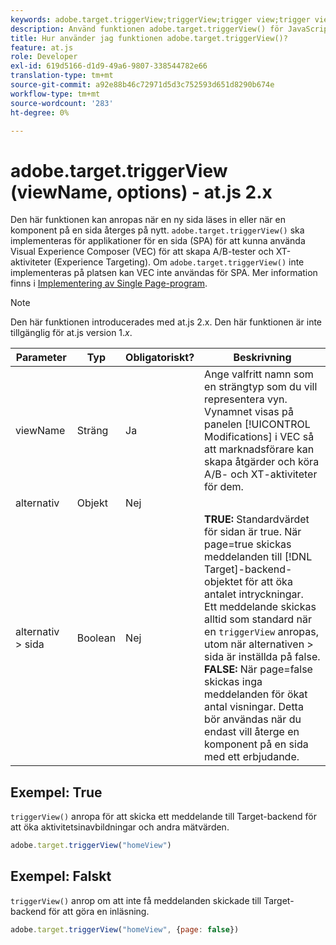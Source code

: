 ```yaml
---
keywords: adobe.target.triggerView;triggerView;trigger view;trigger view;at.js;functions;function;viewName;view name;view name
description: Använd funktionen adobe.target.triggerView() för JavaScript-biblioteket Adobe [!DNL Target] at.js för användning i Single Page Applications (SPA). (at.js 2.x)
title: Hur använder jag funktionen adobe.target.triggerView()?
feature: at.js
role: Developer
exl-id: 619d5166-d1d9-49a6-9807-338544782e66
translation-type: tm+mt
source-git-commit: a92e88b46c72971d5d3c752593d651d8290b674e
workflow-type: tm+mt
source-wordcount: '283'
ht-degree: 0%

---
```


# adobe.target.triggerView (viewName, options) - at.js 2.x

Den här funktionen kan anropas när en ny sida läses in eller när en komponent på en sida återges på nytt. `adobe.target.triggerView()` ska implementeras för applikationer för en sida (SPA) för att kunna använda Visual Experience Composer (VEC) för att skapa A/B-tester och XT-aktiviteter (Experience Targeting). Om `adobe.target.triggerView()` inte implementeras på platsen kan VEC inte användas för SPA. Mer information finns i [Implementering av Single Page-program](/help/c-implementing-target/c-implementing-target-for-client-side-web/how-to-deployatjs/target-atjs-single-page-application.md).

>[!NOTE]
>
>Den här funktionen introducerades med at.js 2.x. Den här funktionen är inte tillgänglig för at.js version 1.*x*.

| Parameter | Typ | Obligatoriskt? | Beskrivning |
| --- | --- | --- | --- |
| viewName | Sträng | Ja | Ange valfritt namn som en strängtyp som du vill representera vyn. Vynamnet visas på panelen [!UICONTROL Modifications] i VEC så att marknadsförare kan skapa åtgärder och köra A/B- och XT-aktiviteter för dem. |
| alternativ | Objekt | Nej |  |
| alternativ > sida | Boolean | Nej | **TRUE:** Standardvärdet för sidan är true. När page=true skickas meddelanden till [!DNL Target]-backend-objektet för att öka antalet intryckningar.<br>Ett meddelande skickas alltid som standard när en  `triggerView` anropas, utom när alternativen > sida är inställda på false.<br>**FALSE:** När page=false skickas inga meddelanden för ökat antal visningar. Detta bör användas när du endast vill återge en komponent på en sida med ett erbjudande. |

## Exempel: True

`triggerView()` anropa för att skicka ett meddelande till Target-backend för att öka aktivitetsinavbildningar och andra mätvärden.

```javascript
adobe.target.triggerView("homeView")
```

## Exempel: Falskt

`triggerView()` anrop om att inte få meddelanden skickade till Target-backend för att göra en inläsning.

```javascript
adobe.target.triggerView("homeView", {page: false})
```
